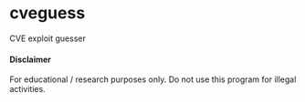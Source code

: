 # cveguess
CVE exploit guesser


#### Disclaimer

For educational / research purposes only. Do not use this program for illegal activities.
